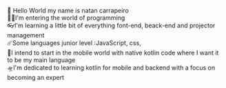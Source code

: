🤖
Hello World my name is natan carrapeiro
<br>
🏃‍♂️I'm entering the world of programming <br>
👓I'm learning a little bit of everything font-end, beack-end and projector management<br>
☄️Some languages junior level :JavaScript, css, <br>
🚀I intend to start in the mobile world with native kotlin code where I want it to be my main language<br>
🛸I'm dedicated to learning kotlin for mobile and backend with a focus on becoming an expert<br>
